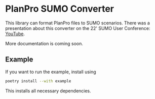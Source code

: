 # PlanPro SUMO Converter

This library can format PlanPro files to SUMO scenarios. There was a presentation about this converter on the 22' SUMO User Conference: [YouTube](https://www.youtube.com/watch?v=WEOlktfQRkc).

More documentation is coming soon.

## Example

If you want to run the example, install using  

```sh
poetry install --with example
```

This installs all necessary dependencies.
